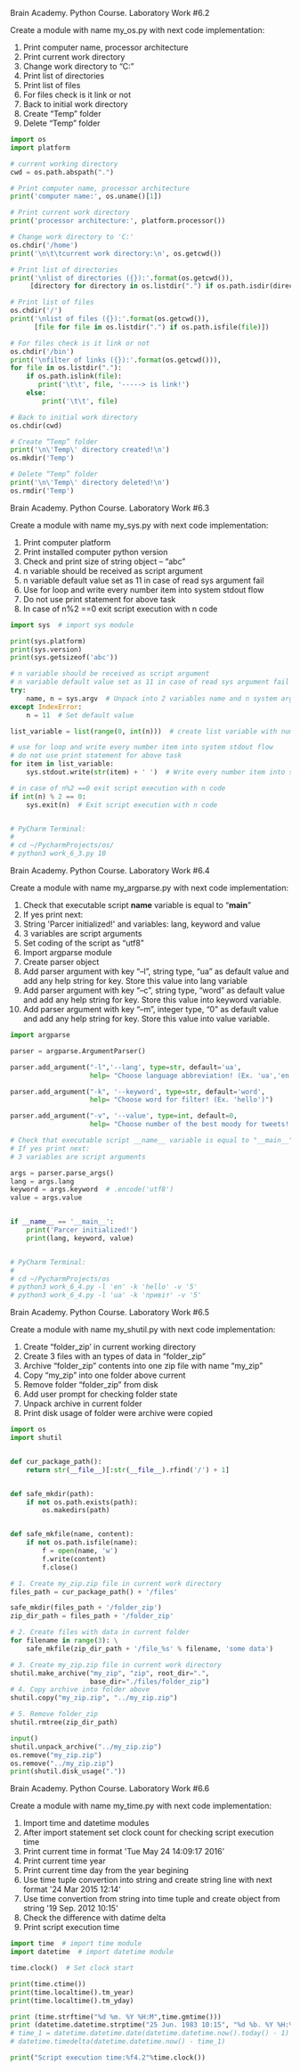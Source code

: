 Brain Academy. Python Course. Laboratory Work #6.2

Create a module with name my_os.py with next code implementation:
 1. Print computer name, processor architecture
 2. Print current work directory
 3. Change work directory to “C:”
 4. Print list of directories
 5. Print list of files
 6. For files check is it link or not
 7. Back to initial work directory
 8. Create “Temp” folder
 9. Delete “Temp” folder
 
```python 
import os
import platform

# current working directory
cwd = os.path.abspath(".")

# Print computer name, processor architecture
print('computer name:', os.uname()[1])

# Print current work directory
print('processor architecture:', platform.processor())

# Change work directory to 'C:'
os.chdir('/home')
print('\n\t\tcurrent work directory:\n', os.getcwd())

# Print list of directories
print('\nlist of directories ({}):'.format(os.getcwd()),
     [directory for directory in os.listdir(".") if os.path.isdir(directory)])

# Print list of files
os.chdir('/')
print('\nlist of files ({}):'.format(os.getcwd()),
      [file for file in os.listdir(".") if os.path.isfile(file)])

# For files check is it link or not
os.chdir('/bin')
print('\nfilter of links ({}):'.format(os.getcwd())),
for file in os.listdir("."):
    if os.path.islink(file):
       print('\t\t', file, '-----> is link!')
    else:
        print('\t\t', file)

# Back to initial work directory
os.chdir(cwd)

# Create “Temp” folder
print('\n\'Temp\' directory created!\n')
os.mkdir('Temp')

# Delete “Temp” folder
print('\n\'Temp\' directory deleted!\n')
os.rmdir('Temp')
```
 
 
 
Brain Academy. Python Course. Laboratory Work #6.3

Create a module with name my_sys.py with next code implementation:
 1. Print computer platform
 2. Print installed computer python version
 3. Check and print size of string object – “abc”
 4. n variable should be received as script argument
 5. n variable default value set as 11 in case of read sys argument fail
 6. Use for loop and write every number item into system stdout flow
 7. Do not use print statement for above task
 8. In case of n%2 ==0 exit script execution with n code

```python 
import sys  # import sys module

print(sys.platform)
print(sys.version)
print(sys.getsizeof('abc'))

# n variable should be received as script argument
# n variable default value set as 11 in case of read sys argument fail
try:
    name, n = sys.argv  # Unpack into 2 variables name and n system arguments
except IndexError:
    n = 11  # Set default value

list_variable = list(range(0, int(n)))  # create list variable with number items from 0 to n

# use for loop and write every number item into system stdout flow
# do not use print statement for above task
for item in list_variable:
    sys.stdout.write(str(item) + ' ')  # Write every number item into system stdout flow

# in case of n%2 ==0 exit script execution with n code
if int(n) % 2 == 0:
    sys.exit(n)  # Exit script execution with n code


# PyCharm Terminal:
#
# cd ~/PycharmProjects/os/
# python3 work_6_3.py 10
```


Brain Academy. Python Course. Laboratory Work #6.4

Create a module with name my_argparse.py with next code implementation:
 1. Check that executable script __name__ variable is equal to “__main__”
 2. If yes print next:
 3. String 'Parcer initialized!' and variables: lang, keyword and value
 4. 3 variables are script arguments
 5. Set coding of the script as “utf8”
 6. Import argparse module
 7. Create parser object
 8. Add parser argument with key “–l”, string type, “ua” as default value 
   and add any help string for key. Store this value into lang variable
 9. Add parser argument with key “–c”, string type, “word” as default value
   and add any help string for key. Store this value into keyword variable.
 10. Add parser argument with key “–m”, integer type, “0” as default value
   and add any help string for key. Store this value into value variable.
   
```python 
import argparse

parser = argparse.ArgumentParser()

parser.add_argument("-l",'--lang', type=str, default='ua',
                    help= "Choose language abbreviation! (Ex. 'ua','en')")

parser.add_argument("-k", '--keyword', type=str, default='word',
                    help= "Choose word for filter! (Ex. 'hello')")

parser.add_argument("-v", '--value', type=int, default=0,
                    help= "Choose number of the best moody for tweets! (Ex. '10', '-12')")

# Check that executable script __name__ variable is equal to "__main__"
# If yes print next:
# 3 variables are script arguments

args = parser.parse_args()
lang = args.lang
keyword = args.keyword  # .encode('utf8')
value = args.value


if __name__ == '__main__':
    print('Parcer initialized!')
    print(lang, keyword, value)


# PyCharm Terminal:
#
# cd ~/PycharmProjects/os
# python3 work_6_4.py -l 'en' -k 'hello' -v '5'
# python3 work_6_4.py -l 'ua' -k 'привіт' -v '5'
```
   
   
Brain Academy. Python Course. Laboratory Work #6.5

Create a module with name my_shutil.py with next code implementation:
 1. Create “folder_zip’ in current working directory
 2. Create 3 files with an types of data in “folder_zip”
 3. Archive “folder_zip” contents into one zip file with name “my_zip”
 4. Copy “my_zip” into one folder above current
 5. Remove folder “folder_zip” from disk
 6. Add user prompt for checking folder state
 7. Unpack archive in current folder
 8. Print disk usage of folder were archive were copied


```python 
import os
import shutil


def cur_package_path():
    return str(__file__)[:str(__file__).rfind('/') + 1]


def safe_mkdir(path):
    if not os.path.exists(path):
        os.makedirs(path)


def safe_mkfile(name, content):
    if not os.path.isfile(name):
        f = open(name, 'w')
        f.write(content)
        f.close()

# 1. Create my_zip.zip file in current work directory
files_path = cur_package_path() + '/files'

safe_mkdir(files_path + '/folder_zip')
zip_dir_path = files_path + '/folder_zip'

# 2. Create files with data in current folder
for filename in range(3): \
    safe_mkfile(zip_dir_path + '/file_%s' % filename, 'some data')

# 3. Create my_zip.zip file in current work directory
shutil.make_archive("my_zip", "zip", root_dir=".",
                    base_dir="./files/folder_zip")
# 4. Copy archive into folder above
shutil.copy("my_zip.zip", "../my_zip.zip")

# 5. Remove folder_zip
shutil.rmtree(zip_dir_path)

input()
shutil.unpack_archive("../my_zip.zip")
os.remove("my_zip.zip")
os.remove("../my_zip.zip")
print(shutil.disk_usage("."))
```

Brain Academy. Python Course. Laboratory Work #6.6

Create a module with name my_time.py with next code implementation:
 1. Import time and datetime modules
 2. After import statement set clock count for checking script execution time
 3. Print current time in format 'Tue May 24 14:09:17 2016’
 4. Print current time year
 5. Print current time day from the year begining
 6. Use time tuple convertion into string and create string line
 with next format '24 Mar 2015 12:14‘
 7. Use time convertion from string into time tuple
 and create object from string '19 Sep. 2012 10:15'
 8. Check the difference with datime delta
 9. Print script execution time

```python 
import time  # import time module
import datetime  # import datetime module

time.clock()  # Set clock start

print(time.ctime()) 
print(time.localtime().tm_year)  
print(time.localtime().tm_yday)  

print (time.strftime("%d %m. %Y %H:M",time.gmtime()))
print (datetime.datetime.strptime("25 Jun. 1983 10:15", "%d %b. %Y %H:%M"))
# time_1 = datetime.datetime.date(datetime.datetime.now().today() - 1) 
# datetime.timedelta(datetime.datetime.now() - time_1)  

print("Script execution time:%f4.2"%time.clock())
```